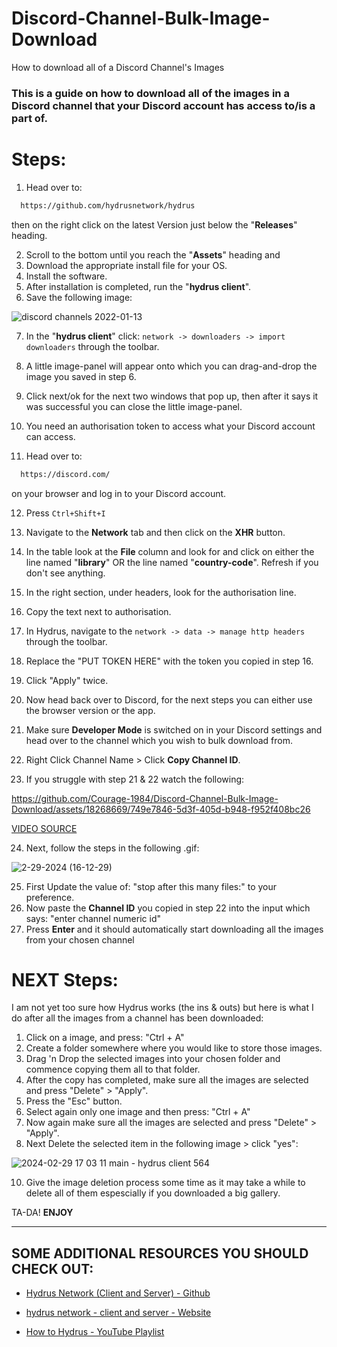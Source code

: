 # Discord-Channel-Bulk-Image-Download
How to download all of a Discord Channel's Images

### This is a guide on how to download all of the images in a Discord channel that your Discord account has access to/is a part of.

# Steps:

1. Head over to:
```sh
  https://github.com/hydrusnetwork/hydrus
```


then on the right click on the latest Version just below the "**Releases**" heading.

2. Scroll to the bottom until you reach the "**Assets**" heading and
3. Download the appropriate install file for your OS.
4. Install the software.
5. After installation is completed, run the "**hydrus client**".
6. Save the following image:

![discord channels 2022-01-13](https://github.com/Courage-1984/Discord-Channel-Bulk-Image-Download/assets/18268669/f128d5e1-9ac4-4349-9f5f-a84fee8d0c8a)

7. In the "**hydrus client**" click: `network -> downloaders -> import downloaders` through the toolbar.
8. A little image-panel will appear onto which you can drag-and-drop the image you saved in step 6.
9. Click next/ok for the next two windows that pop up, then after it says it was successful you can close the little image-panel.

10. You need an authorisation token to access what your Discord account can access.
11. Head over to:

```sh
  https://discord.com/
```

on your browser and log in to your Discord account.

12. Press `Ctrl+Shift+I`
13. Navigate to the **Network** tab and then click on the **XHR** button.
14. In the table look at the **File** column and look for and click on either the line named "**library**" OR the line named "**country-code**". Refresh if you don't see anything.
15. In the right section, under headers, look for the authorisation line.
16. Copy the text next to authorisation.
17. In Hydrus, navigate to the `network -> data -> manage http headers` through the toolbar.
18. Replace the "PUT TOKEN HERE" with the token you copied in step 16.
19. Click "Apply" twice.

20. Now head back over to Discord, for the next steps you can either use the browser version or the app.
21. Make sure **Developer Mode** is switched on in your Discord settings and head over to the channel which you wish to bulk download from.
22. Right Click Channel Name > Click **Copy Channel ID**.

23. If you struggle with step 21 & 22 watch the following:

https://github.com/Courage-1984/Discord-Channel-Bulk-Image-Download/assets/18268669/749e7846-5d3f-405d-b948-f952f408bc26

[VIDEO SOURCE](https://youtu.be/NLWtSHWKbAI?si=mZcBc3kOLAiEXQb1)

24. Next, follow the steps in the following .gif:

![2-29-2024 (16-12-29)](https://github.com/Courage-1984/Discord-Channel-Bulk-Image-Download/assets/18268669/ef27ac21-e7ba-403d-9cdc-c737f6d62e83)

25. First Update the value of: "stop after this many files:" to your preference.
26. Now paste the **Channel ID** you copied in step 22 into the input which says: "enter channel numeric id"
27. Press **Enter** and it should automatically start downloading all the images from your chosen channel

# NEXT Steps:

I am not yet too sure how Hydrus works (the ins & outs) but here is what I do after all the images from a channel has been downloaded:

1. Click on a image, and press: "Ctrl + A"
2. Create a folder somewhere where you would like to store those images.
3. Drag 'n Drop the selected images into your chosen folder and commence copying them all to that folder.
4. After the copy has completed, make sure all the images are selected and press "Delete" > "Apply".
5. Press the "Esc" button.
6. Select again only one image and then press: "Ctrl + A"
7. Now again make sure all the images are selected and press "Delete" > "Apply".
8. Next Delete the selected item in the following image > click "yes":

![2024-02-29 17 03 11 main - hydrus client 564](https://github.com/Courage-1984/Discord-Channel-Bulk-Image-Download/assets/18268669/d44e2679-7a67-4724-a618-864a09ac20ff)

10. Give the image deletion process some time as it may take a while to delete all of them espescially if you downloaded a big gallery.

TA-DA! **ENJOY**

***

## SOME ADDITIONAL RESOURCES YOU SHOULD CHECK OUT:

- [Hydrus Network (Client and Server) - Github](https://github.com/hydrusnetwork/hydrus)

- [hydrus network - client and server - Website](https://hydrusnetwork.github.io/hydrus/)

- [How to Hydrus - YouTube Playlist](https://youtube.com/playlist?list=PLD4r6M35XTXNb6vse1urIhJPCjsZL9mru&si=q3smaRHSo7U2Aqyn)

